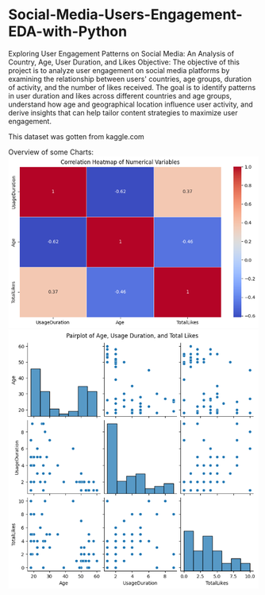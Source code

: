 # Social-Media-Users-Engagement-EDA-with-Python
Exploring User Engagement Patterns on Social Media: An Analysis of Country, Age, User Duration, and Likes 
Objective: The objective of this project is to analyze user engagement on social media platforms by examining the relationship between users' countries, age groups, duration of activity, and the number of likes received. The goal is to identify patterns in user duration and likes across different countries and age groups, understand how age and geographical location influence user activity, and derive insights that can help tailor content strategies to maximize user engagement.

This dataset was gotten from kaggle.com

Overview of some Charts:
![HEATMAP](HEATMAP.png)
![PAIRPLOT](PAIRPLOT.png)
